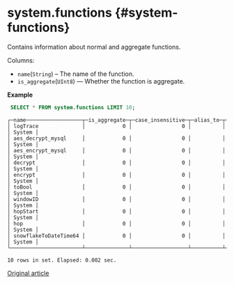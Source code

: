 # system.functions {#system-functions}

Contains information about normal and aggregate functions.

Columns:

-   `name`(`String`) – The name of the function.
-   `is_aggregate`(`UInt8`) — Whether the function is aggregate.

**Example**

```sql
 SELECT * FROM system.functions LIMIT 10;
```

```text
┌─name──────────────────┬─is_aggregate─┬─case_insensitive─┬─alias_to─┬─create_query─┬─origin─┐
│ logTrace              │            0 │                0 │          │              │ System │
│ aes_decrypt_mysql     │            0 │                0 │          │              │ System │
│ aes_encrypt_mysql     │            0 │                0 │          │              │ System │
│ decrypt               │            0 │                0 │          │              │ System │
│ encrypt               │            0 │                0 │          │              │ System │
│ toBool                │            0 │                0 │          │              │ System │
│ windowID              │            0 │                0 │          │              │ System │
│ hopStart              │            0 │                0 │          │              │ System │
│ hop                   │            0 │                0 │          │              │ System │
│ snowflakeToDateTime64 │            0 │                0 │          │              │ System │
└───────────────────────┴──────────────┴──────────────────┴──────────┴──────────────┴────────┘

10 rows in set. Elapsed: 0.002 sec.
```

[Original article](https://clickhouse.com/docs/en/operations/system-tables/functions) <!--hide-->
